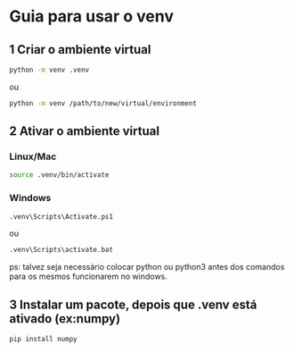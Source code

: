 # Guia para usar o venv
## 1 Criar o ambiente virtual 
```bash
python -m venv .venv
``` 
ou
```bash
python -m venv /path/to/new/virtual/environment
```  


## 2 Ativar o ambiente virtual 
### Linux/Mac 
```bash
source .venv/bin/activate
```  
### Windows   
```bash
.venv\Scripts\Activate.ps1 
```   
ou 
```bash
.venv\Scripts\activate.bat  
```     
ps: talvez seja necessário colocar python ou python3 antes dos comandos para os mesmos funcionarem no windows.
## 3 Instalar um pacote, depois que .venv está ativado (ex:numpy)
```bash
pip install numpy
```    

